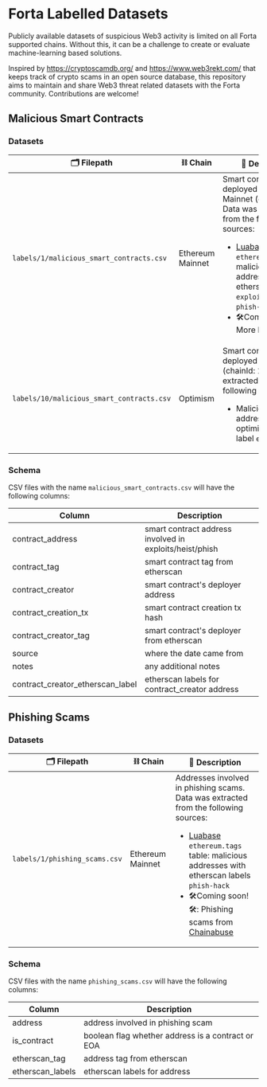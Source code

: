 # Forta Labelled Datasets

Publicly available datasets of suspicious Web3 activity is limited on all Forta supported chains. Without this, it can be a challenge to create or evaluate machine-learning based solutions.

Inspired by https://cryptoscamdb.org/ and https://www.web3rekt.com/ that keeps track of crypto scams in an open source database, this repository aims to maintain and share Web3 threat related datasets with the Forta community. Contributions are welcome!

## Malicious Smart Contracts

### Datasets

| 🗂 Filepath | ⛓ Chain | 📝 Description |
|---|---|---|
| `labels/1/malicious_smart_contracts.csv`  | Ethereum Mainnet  | Smart contracts deployed on Ethereum Mainnet (chainId: 1). Data was extracted from the following sources: <ul><li>[Luabase](https://luabase.com) `ethereum.tags` table: malicious addresses with etherscan labels `exploit`, `heist`, and `phish-hack`</li><li>🛠Coming soon!🛠: More DeFi hacks</li></ul> |
| `labels/10/malicious_smart_contracts.csv`  | Optimism  | Smart contracts deployed on Optimism (chainId: 10). Data was extracted from the following sources: <ul><li>Malicious addresses with optimistic.etherscan label `exploit`</li></ul> |

### Schema

CSV files with the name `malicious_smart_contracts.csv` will have the following columns:

| Column | Description   |
|---|---|
| contract_address  | smart contract address involved in exploits/heist/phish  |
| contract_tag  | smart contract tag from etherscan  |
| contract_creator  | smart contract's deployer address  |
| contract_creation_tx  | smart contract creation tx hash  |
| contract_creator_tag  | smart contract's deployer from etherscan  |
| source  | where the date came from  |
| notes  | any additional notes  |
| contract_creator_etherscan_label  | etherscan labels for contract_creator address |

## Phishing Scams

### Datasets

| 🗂 Filepath | ⛓ Chain | 📝 Description |
|---|---|---|
| `labels/1/phishing_scams.csv`  | Ethereum Mainnet  | Addresses involved in phishing scams. Data was extracted from the following sources: <ul><li>[Luabase](https://luabase.com) `ethereum.tags` table: malicious addresses with etherscan labels `phish-hack`</li><li>🛠Coming soon!🛠: Phishing scams from [Chainabuse](https://www.chainabuse.com/)</li></ul> |

### Schema

CSV files with the name `phishing_scams.csv` will have the following columns:

| Column | Description   |
|---|---|
| address  | address involved in phishing scam  |
| is_contract  | boolean flag whether address is a contract or EOA  |
| etherscan_tag  | address tag from etherscan  |
| etherscan_labels  | etherscan labels for address  |
